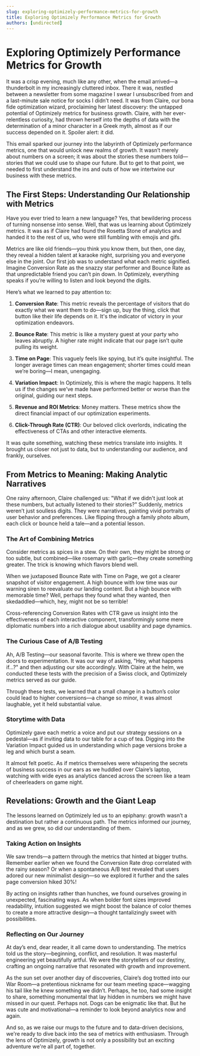 ```yaml
---
slug: exploring-optimizely-performance-metrics-for-growth
title: Exploring Optimizely Performance Metrics for Growth
authors: [undirected]
---
```



# Exploring Optimizely Performance Metrics for Growth  

It was a crisp evening, much like any other, when the email arrived—a thunderbolt in my increasingly cluttered inbox. There it was, nestled between a newsletter from some magazine I swear I unsubscribed from and a last-minute sale notice for socks I didn’t need. It was from Claire, our bona fide optimization wizard, proclaiming her latest discovery: the untapped potential of Optimizely metrics for business growth. Claire, with her ever-relentless curiosity, had thrown herself into the depths of data with the determination of a minor character in a Greek myth, almost as if our success depended on it. Spoiler alert: it did.  

This email sparked our journey into the labyrinth of Optimizely performance metrics, one that would unlock new realms of growth. It wasn’t merely about numbers on a screen; it was about the stories these numbers told—stories that we could use to shape our future. But to get to that point, we needed to first understand the ins and outs of how we intertwine our business with these metrics.  

## The First Steps: Understanding Our Relationship with Metrics  

Have you ever tried to learn a new language? Yes, that bewildering process of turning nonsense into sense. Well, that was us learning about Optimizely metrics. It was as if Claire had found the Rosetta Stone of analytics and handed it to the rest of us, who were still fumbling with emojis and gifs. 

Metrics are like old friends—you think you know them, but then, one day, they reveal a hidden talent at karaoke night, surprising you and everyone else in the joint. Our first job was to understand what each metric signified. Imagine Conversion Rate as the snazzy star performer and Bounce Rate as that unpredictable friend you can’t pin down. In Optimizely, everything speaks if you’re willing to listen and look beyond the digits.  

Here’s what we learned to pay attention to:

1. **Conversion Rate**: This metric reveals the percentage of visitors that do exactly what we want them to do—sign up, buy the thing, click that button like their life depends on it. It's the indicator of victory in your optimization endeavors.

2. **Bounce Rate**: This metric is like a mystery guest at your party who leaves abruptly. A higher rate might indicate that our page isn’t quite pulling its weight.

3. **Time on Page**: This vaguely feels like spying, but it’s quite insightful. The longer average times can mean engagement; shorter times could mean we’re boring—I mean, unengaging.

4. **Variation Impact**: In Optimizely, this is where the magic happens. It tells us if the changes we’ve made have performed better or worse than the original, guiding our next steps.

5. **Revenue and ROI Metrics**: Money matters. These metrics show the direct financial impact of our optimization experiments.

6. **Click-Through Rate (CTR)**: Our beloved click overlords, indicating the effectiveness of CTAs and other interactive elements.

It was quite something, watching these metrics translate into insights. It brought us closer not just to data, but to understanding our audience, and frankly, ourselves.   

## From Metrics to Meaning: Making Analytic Narratives  

One rainy afternoon, Claire challenged us: "What if we didn't just look at these numbers, but actually listened to their stories?" Suddenly, metrics weren’t just soulless digits. They were narratives, painting vivid portraits of user behavior and preferences. Like flipping through a family photo album, each click or bounce held a tale—and a potential lesson.  

### The Art of Combining Metrics  

Consider metrics as spices in a stew. On their own, they might be strong or too subtle, but combined—like rosemary with garlic—they create something greater. The trick is knowing which flavors blend well.

When we juxtaposed Bounce Rate with Time on Page, we got a clearer snapshot of visitor engagement. A high bounce with low time was our warning siren to reevaluate our landing content. But a high bounce with memorable time? Well, perhaps they found what they wanted, then skedaddled—which, hey, might not be so terrible!

Cross-referencing Conversion Rates with CTR gave us insight into the effectiveness of each interactive component, transformingly some mere diplomatic numbers into a rich dialogue about usability and page dynamics.  

### The Curious Case of A/B Testing  

Ah, A/B Testing—our seasonal favorite. This is where we threw open the doors to experimentation. It was our way of asking, "Hey, what happens if...?" and then adjusting our site accordingly. With Claire at the helm, we conducted these tests with the precision of a Swiss clock, and Optimizely metrics served as our guide.

Through these tests, we learned that a small change in a button’s color could lead to higher conversions—a change so minor, it was almost laughable, yet it held substantial value. 

### Storytime with Data  

Optimizely gave each metric a voice and put our strategy sessions on a pedestal—as if inviting data to our table for a cup of tea. Digging into the Variation Impact guided us in understanding which page versions broke a leg and which burst a seam.

It almost felt poetic. As if metrics themselves were whispering the secrets of business success in our ears as we huddled over Claire’s laptop, watching with wide eyes as analytics danced across the screen like a team of cheerleaders on game night.  

## Revelations: Growth and the Giant Leap  

The lessons learned on Optimizely led us to an epiphany: growth wasn’t a destination but rather a continuous path. The metrics informed our journey, and as we grew, so did our understanding of them. 

### Taking Action on Insights  

We saw trends—a pattern through the metrics that hinted at bigger truths. Remember earlier when we found the Conversion Rate drop correlated with the rainy season? Or when a spontaneous A/B test revealed that users adored our new minimalist design—so we explored it further and the sales page conversion hiked 30%!

By acting on insights rather than hunches, we found ourselves growing in unexpected, fascinating ways. As when bolder font sizes improved readability, intuition suggested we might boost the balance of color themes to create a more attractive design—a thought tantalizingly sweet with possibilities.

### Reflecting on Our Journey  

At day’s end, dear reader, it all came down to understanding. The metrics told us the story—beginning, conflict, and resolution. It was masterful engineering yet beautifully artful. We were the storytellers of our destiny, crafting an ongoing narrative that resonated with growth and improvement.

As the sun set over another day of discoveries, Claire’s dog trotted into our War Room—a pretentious nickname for our team meeting space—wagging his tail like he knew something we didn’t. Perhaps, he too, had some insight to share, something monumental that lay hidden in numbers we might have missed in our quest. Perhaps not. Dogs can be enigmatic like that. But he was cute and motivational—a reminder to look beyond analytics now and again.  

And so, as we raise our mugs to the future and to data-driven decisions, we're ready to dive back into the sea of metrics with enthusiasm. Through the lens of Optimizely, growth is not only a possibility but an exciting adventure we're all part of, together.